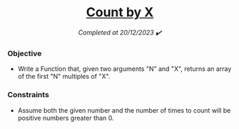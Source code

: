 <h1 align="center">
  <a href="https://www.codewars.com/kata/5513795bd3fafb56c200049e/python">Count by X</a>

</h1>
<p align="center">
  <i align="center">Completed at 20/12/2023 ✔️</i>
</p>

### Objective

- Write a Function that, given two arguments "N" and "X", returns an array of the first "N" multiples of "X".
  
### Constraints

- Assume both the given number and the number of times to count will be positive numbers greater than 0.